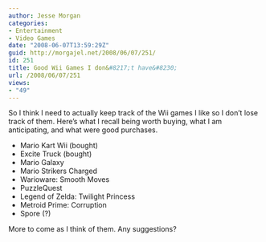 ```yaml
---
author: Jesse Morgan
categories:
- Entertainment
- Video Games
date: "2008-06-07T13:59:29Z"
guid: http://morgajel.net/2008/06/07/251/
id: 251
title: Good Wii Games I don&#8217;t have&#8230;
url: /2008/06/07/251
views:
- "49"
---
```


So I think I need to actually keep track of the Wii games I like so I don’t lose track of them. Here’s what I recall being worth buying, what I am anticipating, and what were good purchases.

- Mario Kart Wii (bought)
- Excite Truck (bought)
- Mario Galaxy
- Mario Strikers Charged
- Warioware: Smooth Moves
- PuzzleQuest
- Legend of Zelda: Twilight Princess
- Metroid Prime: Corruption
- Spore (?)

More to come as I think of them. Any suggestions?